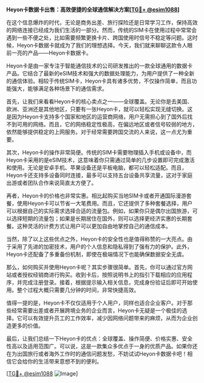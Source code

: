**Heyon卡数据卡出售：高效便捷的全球通信解决方案[[TG💪+ @esim1088](https://t.me/s/esim1088)]**

在这个信息爆炸的时代，无论是商务出差、旅行探险还是日常学习工作，保持高效的网络连接已经成为我们生活的一部分。然而，传统的SIM卡在使用过程中常常会遇到一些不便之处，比如需要频繁更换卡片、跨国使用时信号不稳定等问题。这时候，Heyon卡数据卡就成为了我们的理想选择。今天，我们就来聊聊这款令人眼前一亮的产品——Heyon卡数据卡。

Heyon卡是由一家专注于智能通信技术的公司研发推出的一款全球通用的数据卡产品。它结合了最新的eSIM技术和强大的数据处理能力，为用户提供了一种全新的通信体验。相较于传统SIM卡，Heyon卡具有诸多优势，不仅操作简单，而且功能强大，能够满足各种场景下的通信需求。

首先，让我们来看看Heyon卡的核心卖点之一——全球覆盖。无论你是去美国、欧洲、亚洲还是其他地区，只要有一张Heyon卡，就可以轻松实现无缝切换。这是因为Heyon卡支持多个国家和地区的运营商网络，用户无需担心到了国外后找不到可用的网络。而且，它的网络稳定性极高，在偏远地区或者信号较弱的地方，依然能够提供稳定的上网服务。对于经常需要跨国交流的人来说，这一点尤为重要。

其次，Heyon卡的操作非常简便。传统的SIM卡需要物理插入手机或设备中，而Heyon卡采用的是eSIM技术，这意味着你只需通过简单的几步设置即可完成激活和使用。无论是安卓手机、苹果设备还是平板电脑，都可以轻松适配。而且，Heyon卡还支持多设备同时连接，最多可以支持五台设备共享流量，这对于家庭出游或者团队合作来说简直太方便了。

再者，Heyon卡的价格也非常实惠。相比起购买当地SIM卡或者开通国际漫游套餐，使用Heyon卡可以节省一大笔费用。而且，它还提供了多种套餐选择，用户可以根据自己的实际需求选择合适的流量包。例如，如果你只是偶尔出国旅游，可以选择短期的流量包；如果是长期居住在国外，则可以选择更经济实惠的长期套餐。这种灵活的计费方式让用户可以更加自由地掌控自己的通信成本。

当然，除了以上这些优点之外，Heyon卡的安全性也是值得称赞的一大亮点。由于采用了先进的加密技术，用户的个人信息和隐私得到了强有力的保护。此外，Heyon卡还配备了多重备份机制，即使在极端情况下也能确保数据安全无虞。

那么，如何购买并使用Heyon卡呢？其实步骤很简单。首先，你可以通过官方网站或者授权经销商进行购买。收到卡后，按照说明书上的指引下载相应的应用程序，并完成注册登录。接着，根据提示输入相关信息，完成身份验证后即可开始使用。整个过程大概只需要几分钟的时间，非常快捷高效。

值得一提的是，Heyon卡不仅仅适用于个人用户，同样也适合企业客户。对于那些经常需要出差或者开展跨境业务的企业而言，Heyon卡无疑是一个极佳的选择。它可以有效提升员工的工作效率，减少因网络问题带来的麻烦，从而为企业创造更多的价值。

最后，让我们总结一下Heyon卡的优点：全球覆盖、操作简便、价格实惠、安全性高以及适用范围广。可以说，这是一款集众多优点于一身的优质产品。如果你还在为出国旅行或者海外工作时的通信问题发愁，不妨试试Heyon卡数据卡吧！相信它会给你的生活带来意想不到的便利。

[[TG💪+ @esim1088](https://t.me/s/esim1088) ![Image](https://i.postimg.cc/4NQfJmqS/Snipaste-2025-05-13-00-14-12.png)]